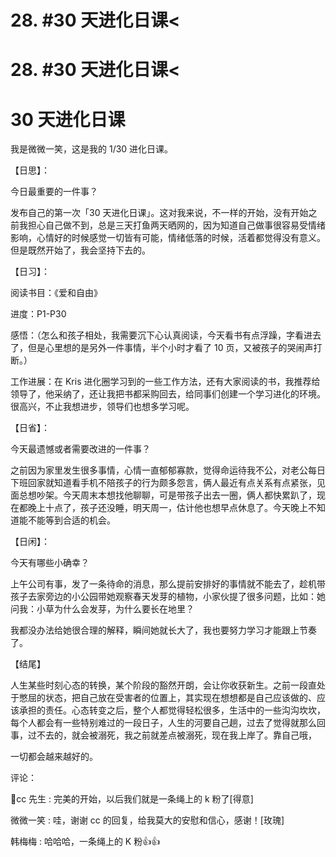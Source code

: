 # 28\. #30 天进化日课<

# 28\. #30 天进化日课<

# 30 天进化日课

我是微微一笑，这是我的 1/30 进化日课。

【日思】：

今日最重要的一件事？

发布自己的第一次「30 天进化日课」。这对我来说，不一样的开始，没有开始之前我担心自己做不到，总是三天打鱼两天晒网的，因为知道自己做事很容易受情绪影响，心情好的时候感觉一切皆有可能，情绪低落的时候，活着都觉得没有意义。但是既然开始了，我会坚持下去的。

【日习】：

阅读书目：《爱和自由》

进度：P1-P30

感悟：（怎么和孩子相处，我需要沉下心认真阅读，今天看书有点浮躁，字看进去了，但是心里想的是另外一件事情，半个小时才看了 10 页，又被孩子的哭闹声打断。）

工作进展：在 Kris 进化圈学习到的一些工作方法，还有大家阅读的书，我推荐给领导了，他采纳了，还让我把书都采购回去，给同事们创建一个学习进化的环境。很高兴，不止我想进步，领导们也想多学习呢。

【日省】：

今天最遗憾或者需要改进的一件事？

之前因为家里发生很多事情，心情一直郁郁寡款，觉得命运待我不公，对老公每日下班回家就知道看手机不陪孩子的行为颇多怨言，俩人最近有点关系有点紧张，见面总想吵架。今天周末本想找他聊聊，可是带孩子出去一圈，俩人都快累趴了，现在都晚上十点了，孩子还没睡，明天周一，估计他也想早点休息了。今天晚上不知道能不能等到合适的机会。

【日闲】：

今天有哪些小确幸？

上午公司有事，发了一条待命的消息，那么提前安排好的事情就不能去了，趁机带孩子去家旁边的小公园带她观察春天发芽的植物，小家伙提了很多问题，比如：她问我：小草为什么会发芽，为什么要长在地里？

我都没办法给她很合理的解释，瞬间她就长大了，我也要努力学习才能跟上节奏了。

【结尾】

人生某些时刻心态的转换，某个阶段的豁然开朗，会让你收获新生。之前一段直处于憋屈的状态，把自己放在受害者的位置上，其实现在想想都是自己应该做的、应该承担的责任。心态转变之后，整个人都觉得轻松很多，生活中的一些沟沟坎坎，每个人都会有一些特别难过的一段日子，人生的河要自己趟，过去了觉得就那么回事，过不去的，就会被溺死，我之前就差点被溺死，现在我上岸了。靠自己哦，

一切都会越来越好的。

评论：

🌟cc 先生 : 完美的开始，以后我们就是一条绳上的 k 粉了[得意]

微微一笑 : 哇，谢谢 cc 的回复，给我莫大的安慰和信心，感谢！[玫瑰]

韩梅梅 : 哈哈哈，一条绳上的 K 粉👍👍